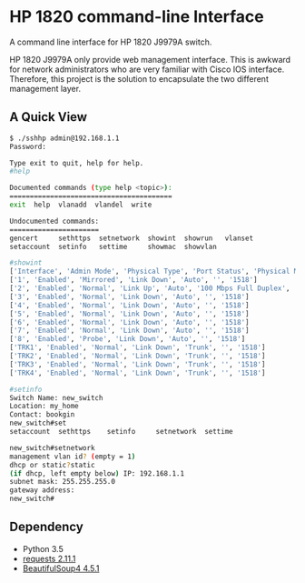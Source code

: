 # HP 1820 command-line Interface 

A command line interface for HP 1820 J9979A switch. 

HP 1820 J9979A only provide web management interface. This is awkward for network administrators who are very familiar with Cisco IOS interface. Therefore, this project is the solution to encapsulate the two different management layer.

## A Quick View
```sh
$ ./sshhp admin@192.168.1.1
Password: 

Type exit to quit, help for help.
#help

Documented commands (type help <topic>):
========================================
exit  help  vlanadd  vlandel  write

Undocumented commands:
======================
gencert     sethttps  setnetwork  showint  showrun   vlanset
setaccount  setinfo   settime     showmac  showvlan

#showint
['Interface', 'Admin Mode', 'Physical Type', 'Port Status', 'Physical Mode', 'Link Speed', 'MTU']
['1', 'Enabled', 'Mirrored', 'Link Down', 'Auto', '', '1518']
['2', 'Enabled', 'Normal', 'Link Up', 'Auto', '100 Mbps Full Duplex', '1518']
['3', 'Enabled', 'Normal', 'Link Down', 'Auto', '', '1518']
['4', 'Enabled', 'Normal', 'Link Down', 'Auto', '', '1518']
['5', 'Enabled', 'Normal', 'Link Down', 'Auto', '', '1518']
['6', 'Enabled', 'Normal', 'Link Down', 'Auto', '', '1518']
['7', 'Enabled', 'Normal', 'Link Down', 'Auto', '', '1518']
['8', 'Enabled', 'Probe', 'Link Down', 'Auto', '', '1518']
['TRK1', 'Enabled', 'Normal', 'Link Down', 'Trunk', '', '1518']
['TRK2', 'Enabled', 'Normal', 'Link Down', 'Trunk', '', '1518']
['TRK3', 'Enabled', 'Normal', 'Link Down', 'Trunk', '', '1518']
['TRK4', 'Enabled', 'Normal', 'Link Down', 'Trunk', '', '1518']

#setinfo
Switch Name: new_switch
Location: my_home
Contact: bookgin
new_switch#set
setaccount  sethttps    setinfo     setnetwork  settime     

new_switch#setnetwork
management vlan id? (empty = 1)
dhcp or static?static
(if dhcp, left empty below) IP: 192.168.1.1
subnet mask: 255.255.255.0
gateway address: 
new_switch#
```

## Dependency

- Python 3.5
- [requests 2.11.1](https://pypi.python.org/pypi/requests)
- [BeautifulSoup4 4.5.1](https://pypi.python.org/pypi/beautifulsoup4)


